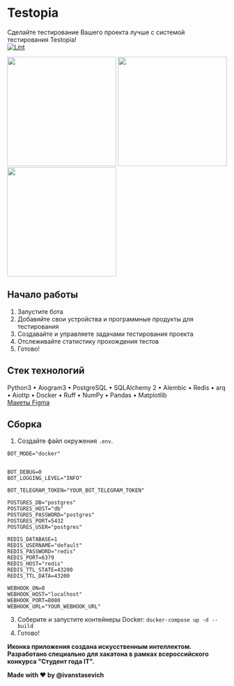 # Testopia

Сделайте тестирование Вашего проекта лучше с системой тестирования Testopia!  
[![Lint](https://github.com/everysoftware/testopia/actions/workflows/ci.yml/badge.svg)](https://github.com/everysoftware/testopia/actions/workflows/ci.yml)

<img src="https://github.com/everysoftware/testopia/assets/22497421/88a12221-714e-460c-bf6f-55c66869143e" width="250" />  
<img src="https://github.com/everysoftware/testopia/assets/22497421/e9c5ab19-1f8b-4ae1-bd4b-6864bfbeb4de" width="250" />  
<img src="https://github.com/everysoftware/testopia/assets/22497421/027d0d75-66b9-4ae0-98df-e6bb116b10f1" width="250" />  

## Начало работы
1. Запустите бота
2. Добавяйте свои устройства и программные продукты для тестирования
3. Создавайте и управляете задачами тестирования проекта
4. Отслеживайте статистику прохождения тестов
5. Готово!

## Стек технологий

Python3 • Aiogram3 • PostgreSQL • SQLAlchemy 2 • Alembic • Redis • arq • Aiottp • Docker • Ruff • NumPy • Pandas • Matplotlib  
[Макеты Figma](https://www.figma.com/file/iJ7SMg6DCuCaDhNlieh3kd/Untitled?type=design&node-id=0-1&mode=design)

## Сборка

1. Создайте файл окружения ```.env```.
```
BOT_MODE="docker"


BOT_DEBUG=0
BOT_LOGGING_LEVEL="INFO"

BOT_TELEGRAM_TOKEN="YOUR_BOT_TELEGRAM_TOKEN"

POSTGRES_DB="postgres"
POSTGRES_HOST="db"
POSTGRES_PASSWORD="postgres"
POSTGRES_PORT=5432
POSTGRES_USER="postgres"

REDIS_DATABASE=1
REDIS_USERNAME="default"
REDIS_PASSWORD="redis"
REDIS_PORT=6379
REDIS_HOST="redis"
REDIS_TTL_STATE=43200
REDIS_TTL_DATA=43200

WEBHOOK_ON=0
WEBHOOK_HOST="localhost"
WEBHOOK_PORT=8080
WEBHOOK_URL="YOUR_WEBHOOK_URL"
   ```
3. Соберите и запустите контейнеры Docker: ```docker-compose up -d --build```
4. Готово!

**Иконка приложения создана искусственным интеллектом.**  
**Разработано специально для хакатона в рамках всероссийского конкурса "Студент года IT".** 

**Made with ❤️ by @ivanstasevich**
